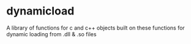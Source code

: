 # dynamicload
A library of functions for c and c++ objects built on these functions for dynamic loading from .dll &amp; .so files
